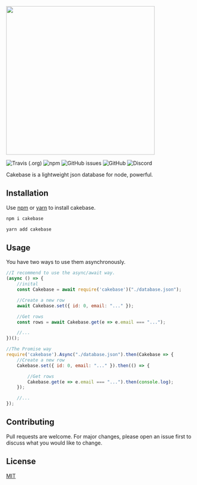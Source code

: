 <img src="https://raw.githubusercontent.com/erwinkulasic/Cakebase/master/docs/assets/Cakebase-400.png" width="400px"/>

![Travis (.org)](https://img.shields.io/travis/erwinkulasic/cakebase?color=violet)
![npm](https://img.shields.io/npm/dw/cakebase?color=violet)
![GitHub issues](https://img.shields.io/github/issues/erwinkulasic/cakebase?color=violet)
![GitHub](https://img.shields.io/github/license/erwinkulasic/cakebase?color=violet)
![Discord](https://img.shields.io/discord/759458665060761610?color=violet)


Cakebase is a lightweight json database for node, powerful.


## Installation

Use [npm](https://www.npmjs.com/) or [yarn](https://classic.yarnpkg.com/en/) to install cakebase.

```bash
npm i cakebase
```

```bash
yarn add cakebase
```

## Usage

You have two ways to use them asynchronously.

```javascript
//I recommend to use the async/await way.
(async () => {
    //inital
    const Cakebase = await require('cakebase')("./database.json");

    //Create a new row
    await Cakebase.set({ id: 0, email: "..." });

    //Get rows
    const rows = await Cakebase.get(e => e.email === "...");

    //...
})();

//The Promise way
require('cakebase').Async("./database.json").then(Cakebase => {
    //Create a new row
    Cakebase.set({ id: 0, email: "..." }).then(() => {

        //Get rows
        Cakebase.get(e => e.email === "...").then(console.log);
    });

    //...
});
```

## Contributing
Pull requests are welcome. For major changes, please open an issue first to discuss what you would like to change.


## License
[MIT](https://github.com/erwinkulasic/Cakebase/blob/master/LICENSE)
